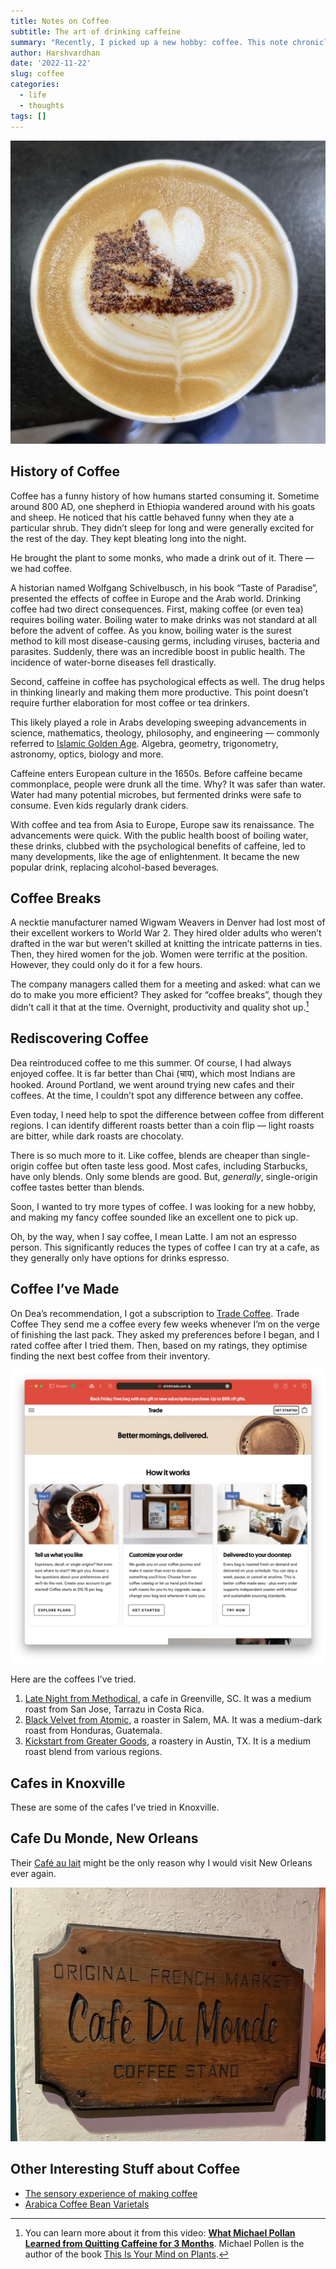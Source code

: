 ```yaml
---
title: Notes on Coffee
subtitle: The art of drinking caffeine
summary: "Recently, I picked up a new hobby: coffee. This note chronicles my journey."
author: Harshvardhan
date: '2022-11-22'
slug: coffee
categories:
  - life
  - thoughts
tags: []
---
```


<script src="{{< blogdown/postref >}}index_files/htmlwidgets/htmlwidgets.js"></script>
<link href="{{< blogdown/postref >}}index_files/datatables-css/datatables-crosstalk.css" rel="stylesheet" />
<script src="{{< blogdown/postref >}}index_files/datatables-binding/datatables.js"></script>
<script src="{{< blogdown/postref >}}index_files/jquery/jquery-3.6.0.min.js"></script>
<link href="{{< blogdown/postref >}}index_files/dt-core/css/jquery.dataTables.min.css" rel="stylesheet" />
<link href="{{< blogdown/postref >}}index_files/dt-core/css/jquery.dataTables.extra.css" rel="stylesheet" />
<script src="{{< blogdown/postref >}}index_files/dt-core/js/jquery.dataTables.min.js"></script>
<link href="{{< blogdown/postref >}}index_files/crosstalk/css/crosstalk.min.css" rel="stylesheet" />
<script src="{{< blogdown/postref >}}index_files/crosstalk/js/crosstalk.min.js"></script>

![](images/Image-01.jpeg)

## History of Coffee

Coffee has a funny history of how humans started consuming it. Sometime around 800 AD, one shepherd in Ethiopia wandered around with his goats and sheep. He noticed that his cattle behaved funny when they ate a particular shrub. They didn’t sleep for long and were generally excited for the rest of the day. They kept bleating long into the night.

He brought the plant to some monks, who made a drink out of it. There — we had coffee.

A historian named Wolfgang Schivelbusch, in his book “Taste of Paradise”, presented the effects of coffee in Europe and the Arab world. Drinking coffee had two direct consequences. First, making coffee (or even tea) requires boiling water. Boiling water to make drinks was not standard at all before the advent of coffee. As you know, boiling water is the surest method to kill most disease-causing germs, including viruses, bacteria and parasites. Suddenly, there was an incredible boost in public health. The incidence of water-borne diseases fell drastically.

Second, caffeine in coffee has psychological effects as well. The drug helps in thinking linearly and making them more productive. This point doesn’t require further elaboration for most coffee or tea drinkers.

This likely played a role in Arabs developing sweeping advancements in science, mathematics, theology, philosophy, and engineering — commonly referred to [Islamic Golden Age](Islamic%20Golden%20Age%20-%20Wikipedia%20https://en.wikipedia.org/wiki/Islamic_Golden_Age). Algebra, geometry, trigonometry, astronomy, optics, biology and more.

Caffeine enters European culture in the 1650s. Before caffeine became commonplace, people were drunk all the time. Why? It was safer than water. Water had many potential microbes, but fermented drinks were safe to consume. Even kids regularly drank ciders.

With coffee and tea from Asia to Europe, Europe saw its renaissance. The advancements were quick. With the public health boost of boiling water, these drinks, clubbed with the psychological benefits of caffeine, led to many developments, like the age of enlightenment. It became the new popular drink, replacing alcohol-based beverages.

## Coffee Breaks

A necktie manufacturer named Wigwam Weavers in Denver had lost most of their excellent workers to World War 2. They hired older adults who weren’t drafted in the war but weren’t skilled at knitting the intricate patterns in ties. Then, they hired women for the job. Women were terrific at the position. However, they could only do it for a few hours.

The company managers called them for a meeting and asked: what can we do to make you more efficient? They asked for “coffee breaks”, though they didn’t call it that at the time. Overnight, productivity and quality shot up.[^1]

## Rediscovering Coffee

Dea reintroduced coffee to me this summer. Of course, I had always enjoyed coffee. It is far better than Chai (चाय), which most Indians are hooked. Around Portland, we went around trying new cafes and their coffees. At the time, I couldn’t spot any difference between any coffee.

Even today, I need help to spot the difference between coffee from different regions. I can identify different roasts better than a coin flip — light roasts are bitter, while dark roasts are chocolaty.

There is so much more to it. Like coffee, blends are cheaper than single-origin coffee but often taste less good. Most cafes, including Starbucks, have only blends. Only some blends are good. But, *generally*, single-origin coffee tastes better than blends.

Soon, I wanted to try more types of coffee. I was looking for a new hobby, and making my fancy coffee sounded like an excellent one to pick up.

Oh, by the way, when I say coffee, I mean Latte. I am not an espresso person. This significantly reduces the types of coffee I can try at a cafe, as they generally only have options for drinks espresso.

## Coffee I’ve Made

On Dea’s recommendation, I got a subscription to [Trade Coffee](https://www.drinktrade.com/app). Trade Coffee They send me a coffee every few weeks whenever I’m on the verge of finishing the last pack. They asked my preferences before I began, and I rated coffee after I tried them. Then, based on my ratings, they optimise finding the next best coffee from their inventory.

![](images/Screenshot%202022-11-22%20at%208.20.59%20PM.png)

Here are the coffees I’ve tried.

1.  [Late Night from Methodical](https://www.drinktrade.com/late-night/p/3122), a cafe in Greenville, SC. It was a medium roast from San Jose, Tarrazu in Costa Rica.
2.  [Black Velvet from Atomic](https://www.drinktrade.com/black-velvet/p/290), a roaster in Salem, MA. It was a medium-dark roast from Honduras, Guatemala.
3.  [Kickstart from Greater Goods](https://www.drinktrade.com/kickstart/p/3067), a roastery in Austin, TX. It is a medium roast blend from various regions.

## Cafes in Knoxville

These are some of the cafes I’ve tried in Knoxville.

<div id="htmlwidget-1" style="width:100%;height:auto;" class="datatables html-widget"></div>
<script type="application/json" data-for="htmlwidget-1">{"x":{"filter":"none","vertical":false,"data":[["The Golden Roast","Ale Rae","Frothy Monkey","French Market Creperie","Coffee and Chocolate","Honeybee Coffee Co","Backroads Market","Jacks Coffee and Plants"],[4,1,3,3,2,4,2,2],["Best coffee on campus; Costa Rica Blend (Dark)","Pub that also sells coffee. Not good.","First good coffee in Knoxville; Rwanda Single-origin (Dark)","Lavazza (Dark)","Great chocolate selection; not so good coffee","Ethiopia (Dark)","Cozy furniture store; okay coffee","Cafe that also sold overpriced indoor plants; Half Ethiopia, Half Guatemala (Light)"]],"container":"<table class=\"display\">\n  <thead>\n    <tr>\n      <th>Cafe<\/th>\n      <th>Rating<\/th>\n      <th>Notes<\/th>\n    <\/tr>\n  <\/thead>\n<\/table>","options":{"columnDefs":[{"className":"dt-right","targets":1}],"order":[],"autoWidth":false,"orderClasses":false}},"evals":[],"jsHooks":[]}</script>

## Cafe Du Monde, New Orleans

Their [Café au lait](https://en.wikipedia.org/wiki/Caf%C3%A9_au_lait) might be the only reason why I would visit New Orleans ever again.

![](images/IMG_1526.png)

## Other Interesting Stuff about Coffee

- [The sensory experience of making coffee](https://arun.is/blog/sensory-experience-coffee/)
- [Arabica Coffee Bean Varietals](http://www.coffeeresearch.org/agriculture/varietals.htm)

[^1]: You can learn more about it from this video: [**What Michael Pollan Learned from Quitting Caffeine for 3 Months**](https://www.youtube.com/watch?v=mAPG18zNtXk&t=3s). Michael Pollen is the author of the book [This Is Your Mind on Plants](https://michaelpollan.com/books/this-is-your-mind-on-plants/).
